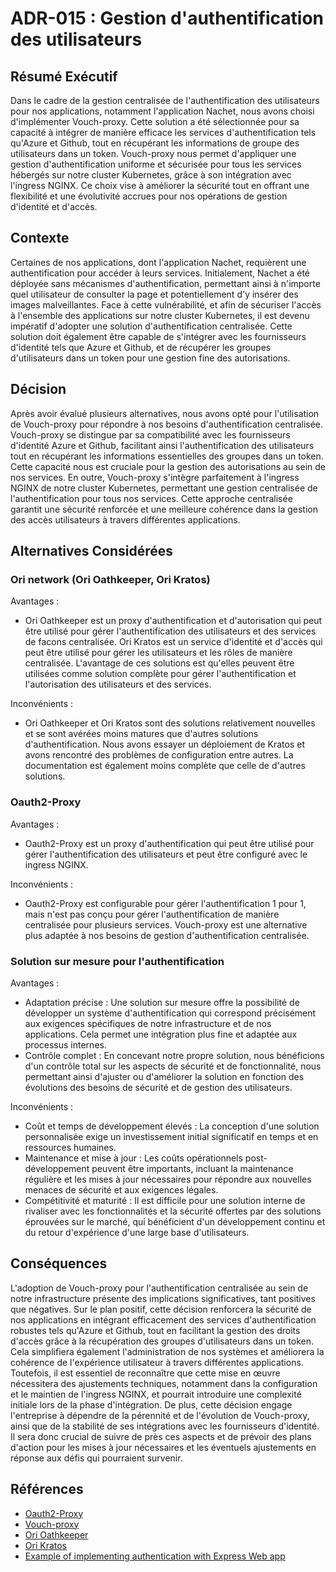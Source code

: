 # ADR-015 : Gestion d'authentification des utilisateurs

## Résumé Exécutif

Dans le cadre de la gestion centralisée de l'authentification des utilisateurs
pour nos applications, notamment l'application Nachet, nous avons choisi
d'implémenter Vouch-proxy. Cette solution a été sélectionnée pour sa capacité à
intégrer de manière efficace les services d'authentification tels qu'Azure et
Github, tout en récupérant les informations de groupe des utilisateurs dans un
token. Vouch-proxy nous permet d'appliquer une gestion d'authentification
uniforme et sécurisée pour tous les services hébergés sur notre cluster
Kubernetes, grâce à son intégration avec l'ingress NGINX. Ce choix vise à
améliorer la sécurité tout en offrant une flexibilité et une évolutivité accrues
pour nos opérations de gestion d'identité et d'accès.

## Contexte

Certaines de nos applications, dont l'application Nachet, requièrent une
authentification pour accéder à leurs services. Initialement, Nachet a été
déployée sans mécanismes d'authentification, permettant ainsi à n'importe quel
utilisateur de consulter la page et potentiellement d'y insérer des images
malveillantes. Face à cette vulnérabilité, et afin de sécuriser l'accès à
l'ensemble des applications sur notre cluster Kubernetes, il est devenu
impératif d'adopter une solution d'authentification centralisée. Cette solution
doit également être capable de s'intégrer avec les fournisseurs d'identité tels
que Azure et Github, et de récupérer les groupes d'utilisateurs dans un token
pour une gestion fine des autorisations.

## Décision

Après avoir évalué plusieurs alternatives, nous avons opté pour l'utilisation de
Vouch-proxy pour répondre à nos besoins d'authentification centralisée.
Vouch-proxy se distingue par sa compatibilité avec les fournisseurs d'identité
Azure et Github, facilitant ainsi l'authentification des utilisateurs tout en
récupérant les informations essentielles des groupes dans un token. Cette
capacité nous est cruciale pour la gestion des autorisations au sein de nos
services. En outre, Vouch-proxy s'intègre parfaitement à l'ingress NGINX de
notre cluster Kubernetes, permettant une gestion centralisée de
l'authentification pour tous nos services. Cette approche centralisée garantit
une sécurité renforcée et une meilleure cohérence dans la gestion des accès
utilisateurs à travers différentes applications.

## Alternatives Considérées

### Ori network (Ori Oathkeeper, Ori Kratos)

Avantages :

- Ori Oathkeeper est un proxy d'authentification et d'autorisation qui peut être
  utilisé pour gérer l'authentification des utilisateurs et des services de
  facons centralisée. Ori Kratos est un service d'identité et d'accès qui peut
  être utilisé pour gérer les utilisateurs et les rôles de manière centralisée.
  L'avantage de ces solutions est qu'elles peuvent être utilisées comme solution
  complète pour gérer l'authentification et l'autorisation des utilisateurs et
  des services.

Inconvénients :

- Ori Oathkeeper et Ori Kratos sont des solutions relativement nouvelles et se
  sont avérées moins matures que d'autres solutions d'authentification. Nous
  avons essayer un déploiement de Kratos et avons rencontré des problèmes de
  configuration entre autres. La documentation est également moins complète que
  celle de d'autres solutions.

### Oauth2-Proxy

Avantages :

- Oauth2-Proxy est un proxy d'authentification qui peut être utilisé pour gérer
  l'authentification des utilisateurs et peut être configuré avec le ingress
  NGINX.

Inconvénients :

- Oauth2-Proxy est configurable pour gérer l'authentification 1 pour 1, mais
  n'est pas conçu pour gérer l'authentification de manière centralisée pour
  plusieurs services. Vouch-proxy est une alternative plus adaptée à nos besoins
  de gestion d'authentification centralisée.

### Solution sur mesure pour l'authentification

Avantages :

- Adaptation précise : Une solution sur mesure offre la possibilité de
  développer un système d'authentification qui correspond précisément aux
  exigences spécifiques de notre infrastructure et de nos applications. Cela
  permet une intégration plus fine et adaptée aux processus internes.
- Contrôle complet : En concevant notre propre solution, nous bénéficions d'un
  contrôle total sur les aspects de sécurité et de fonctionnalité, nous
  permettant ainsi d'ajuster ou d'améliorer la solution en fonction des
  évolutions des besoins de sécurité et de gestion des utilisateurs.

Inconvénients :

- Coût et temps de développement élevés : La conception d'une solution
  personnalisée exige un investissement initial significatif en temps et en
  ressources humaines.
- Maintenance et mise à jour : Les coûts opérationnels post-développement
  peuvent être importants, incluant la maintenance régulière et les mises à jour
  nécessaires pour répondre aux nouvelles menaces de sécurité et aux exigences
  légales.
- Compétitivité et maturité : Il est difficile pour une solution interne de
  rivaliser avec les fonctionnalités et la sécurité offertes par des solutions
  éprouvées sur le marché, qui bénéficient d'un développement continu et du
  retour d'expérience d'une large base d'utilisateurs.

## Conséquences

L'adoption de Vouch-proxy pour l'authentification centralisée au sein de notre
infrastructure présente des implications significatives, tant positives que
négatives. Sur le plan positif, cette décision renforcera la sécurité de nos
applications en intégrant efficacement des services d'authentification robustes
tels qu'Azure et Github, tout en facilitant la gestion des droits d'accès grâce
à la récupération des groupes d'utilisateurs dans un token. Cela simplifiera
également l'administration de nos systèmes et améliorera la cohérence de
l'expérience utilisateur à travers différentes applications. Toutefois, il est
essentiel de reconnaître que cette mise en œuvre nécessitera des ajustements
techniques, notamment dans la configuration et le maintien de l'ingress NGINX,
et pourrait introduire une complexité initiale lors de la phase d'intégration.
De plus, cette décision engage l'entreprise à dépendre de la pérennité et de
l'évolution de Vouch-proxy, ainsi que de la stabilité de ses intégrations avec
les fournisseurs d'identité. Il sera donc crucial de suivre de près ces aspects
et de prévoir des plans d'action pour les mises à jour nécessaires et les
éventuels ajustements en réponse aux défis qui pourraient survenir.

## Références

- [Oauth2-Proxy](https://oauth2-proxy.github.io/oauth2-proxy/)
- [Vouch-proxy](https://github.com/vouch/vouch-proxy)
- [Ori Oathkeeper](https://www.ory.sh/oathkeeper/)
- [Ori Kratos](https://www.ory.sh/kratos/)
- [Example of implementing authentication with Express Web
  app](https://learn.microsoft.com/en-us/entra/identity-platform/tutorial-v2-nodejs-webapp-msal)
